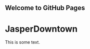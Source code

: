 ## Welcome to GitHub Pages

# JasperDowntown

This is some text.

<link href="https://unpkg.com/survey-jquery@1.9.35/modern.css" type="text/css" rel="stylesheet"/>
<script src="https://unpkg.com/survey-jquery@1.9.35/survey.jquery.min.js"></script>

